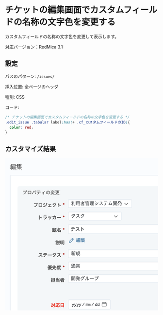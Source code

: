 # チケットの編集画面でカスタムフィールドの名称の文字色を変更する

カスタムフィールドの名称の文字色を変更して表示します。

対応バージョン：RedMica 3.1

## 設定

パスのパターン: `/issues/`

挿入位置: 全ページのヘッダ

種別: CSS

コード:

``` css
/* チケットの編集画面でカスタムフィールドの名称の文字色を変更する */
.edit_issue .tabular label:has(+ .cf_カスタムフィールドのID){
  color: red;
}
```

## カスタマイズ結果


![](image@2x.png)